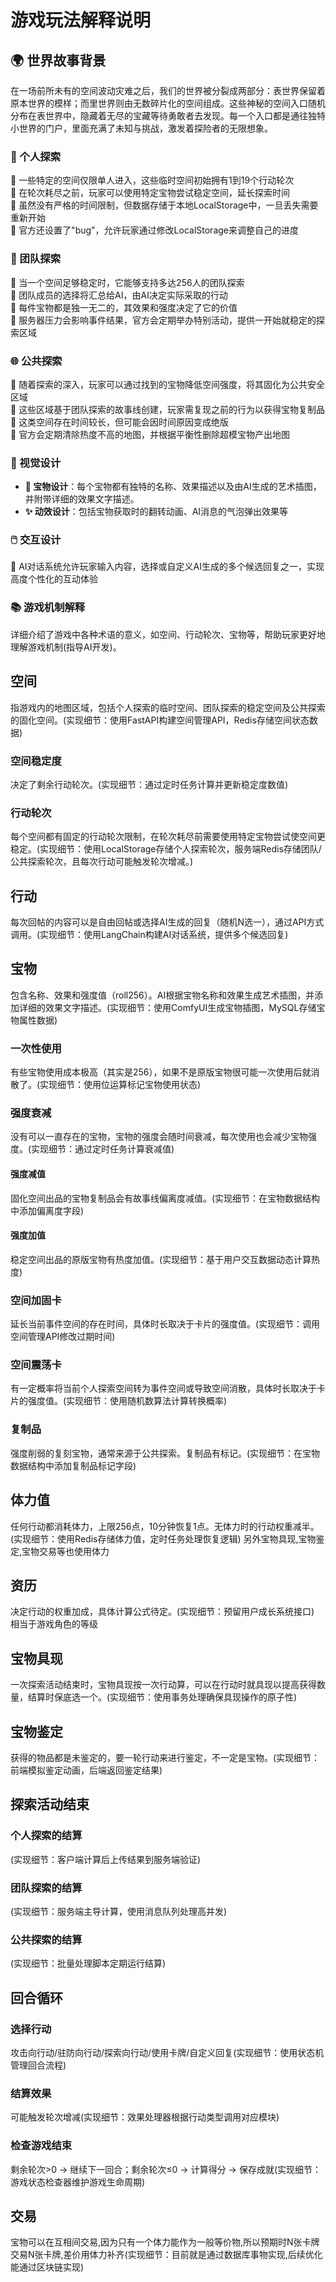 # 游戏玩法解释说明

## 🌍 世界故事背景
在一场前所未有的空间波动灾难之后，我们的世界被分裂成两部分：表世界保留着原本世界的模样；而里世界则由无数碎片化的空间组成。这些神秘的空间入口随机分布在表世界中，隐藏着无尽的宝藏等待勇敢者去发现。每一个入口都是通往独特小世界的门户，里面充满了未知与挑战，激发着探险者的无限想象。

### 👤 个人探索
🔹 一些特定的空间仅限单人进入，这些临时空间初始拥有1到19个行动轮次  
🔹 在轮次耗尽之前，玩家可以使用特定宝物尝试稳定空间，延长探索时间  
🔹 虽然没有严格的时间限制，但数据存储于本地LocalStorage中，一旦丢失需要重新开始  
🔹 官方还设置了"bug"，允许玩家通过修改LocalStorage来调整自己的进度

### 👥 团队探索
🔹 当一个空间足够稳定时，它能够支持多达256人的团队探索  
🔹 团队成员的选择将汇总给AI，由AI决定实际采取的行动  
🔹 每件宝物都是独一无二的，其效果和强度决定了它的价值  
🔹 服务器压力会影响事件结果，官方会定期举办特别活动，提供一开始就稳定的探索区域

### 🌐 公共探索
🔹 随着探索的深入，玩家可以通过找到的宝物降低空间强度，将其固化为公共安全区域  
🔹 这些区域基于团队探索的故事线创建，玩家需复现之前的行为以获得宝物复制品  
🔹 这类空间存在时间较长，但可能会因时间原因变成绝版  
🔹 官方会定期清除热度不高的地图，并根据平衡性删除超模宝物产出地图

### 🎨 视觉设计
- **🎁 宝物设计**：每个宝物都有独特的名称、效果描述以及由AI生成的艺术插图，并附带详细的效果文字描述。
- **✨ 动效设计**：包括宝物获取时的翻转动画、AI消息的气泡弹出效果等

### 🖱️ 交互设计
🤖 AI对话系统允许玩家输入内容，选择或自定义AI生成的多个候选回复之一，实现高度个性化的互动体验


### 📚 游戏机制解释
详细介绍了游戏中各种术语的意义，如空间、行动轮次、宝物等，帮助玩家更好地理解游戏机制(指导AI开发)。

## 空间
指游戏内的地图区域，包括个人探索的临时空间、团队探索的稳定空间及公共探索的固化空间。(实现细节：使用FastAPI构建空间管理API，Redis存储空间状态数据)

### 空间稳定度
决定了剩余行动轮次。(实现细节：通过定时任务计算并更新稳定度数值)

### 行动轮次
每个空间都有固定的行动轮次限制，在轮次耗尽前需要使用特定宝物尝试使空间更稳定。(实现细节：使用LocalStorage存储个人探索轮次，服务端Redis存储团队/公共探索轮次，且每次行动可能触发轮次增减。)

## 行动
每次回帖的内容可以是自由回帖或选择AI生成的回复（随机N选一），通过API方式调用。(实现细节：使用LangChain构建AI对话系统，提供多个候选回复)

## 宝物
包含名称、效果和强度值（roll256）。AI根据宝物名称和效果生成艺术插图，并添加详细的效果文字描述。(实现细节：使用ComfyUI生成宝物插图，MySQL存储宝物属性数据)

### 一次性使用
有些宝物使用成本极高（其实是256），如果不是原版宝物很可能一次使用后就消散了。(实现细节：使用位运算标记宝物使用状态)

### 强度衰减
没有可以一直存在的宝物，宝物的强度会随时间衰减，每次使用也会减少宝物强度。(实现细节：通过定时任务计算衰减值)

#### 强度减值
固化空间出品的宝物复制品会有故事线偏离度减值。(实现细节：在宝物数据结构中添加偏离度字段)

#### 强度加值
稳定空间出品的原版宝物有热度加值。(实现细节：基于用户交互数据动态计算热度)

### 空间加固卡
延长当前事件空间的存在时间，具体时长取决于卡片的强度值。(实现细节：调用空间管理API修改过期时间)

### 空间震荡卡
有一定概率将当前个人探索空间转为事件空间或导致空间消散，具体时长取决于卡片的强度值。(实现细节：使用随机数算法计算转换概率)

### 复制品
强度削弱的复刻宝物，通常来源于公共探索。复制品有标记。(实现细节：在宝物数据结构中添加复制品标记字段)

## 体力值
任何行动都消耗体力，上限256点，10分钟恢复1点。无体力时的行动权重减半。(实现细节：使用Redis存储体力值，定时任务处理恢复逻辑)
另外宝物具现,宝物鉴定,宝物交易等也使用体力

## 资历
决定行动的权重加成，具体计算公式待定。(实现细节：预留用户成长系统接口)
相当于游戏角色的等级

## 宝物具现
一次探索活动结束时，宝物具现按一次行动算，可以在行动时就具现以提高获得数量，结算时保底选一个。(实现细节：使用事务处理确保具现操作的原子性)

## 宝物鉴定
获得的物品都是未鉴定的，要一轮行动来进行鉴定，不一定是宝物。(实现细节：前端模拟鉴定动画，后端返回鉴定结果)

## 探索活动结束

### 个人探索的结算
(实现细节：客户端计算后上传结果到服务端验证)

### 团队探索的结算
(实现细节：服务端主导计算，使用消息队列处理高并发)

### 公共探索的结算
(实现细节：批量处理脚本定期运行结算)

## 回合循环

### 选择行动
攻击向行动/驻防向行动/探索向行动/使用卡牌/自定义回复(实现细节：使用状态机管理回合流程)

### 结算效果
可能触发轮次增减(实现细节：效果处理器根据行动类型调用对应模块)

### 检查游戏结束
剩余轮次>0 → 继续下一回合；剩余轮次≤0 → 计算得分 → 保存成就(实现细节：游戏状态检查器维护游戏生命周期)

## 交易
宝物可以在互相间交易,因为只有一个体力能作为一般等价物,所以预期时N张卡牌交易N张卡牌,差价用体力补齐(实现细节：目前就是通过数据库事物实现,后续优化能通过区块链实现)